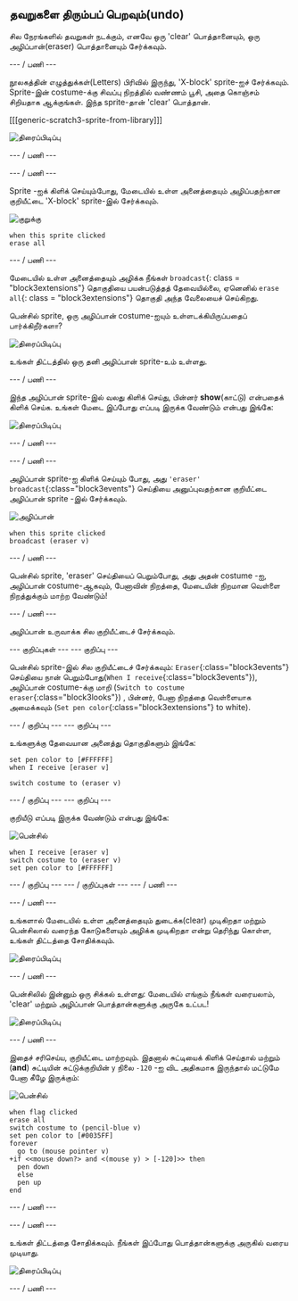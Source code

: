 ## தவறுகளை திரும்பப் பெறவும்(undo)

சில நேரங்களில் தவறுகள் நடக்கும், எனவே ஒரு 'clear' பொத்தானையும், ஒரு அழிப்பான்(eraser) பொத்தானையும் சேர்க்கவும்.

\--- / பணி \---

நூலகத்தின் எழுத்துக்கள்(Letters) பிரிவில் இருந்து, 'X-block' sprite-ஐச் சேர்க்கவும். Sprite-இன் costume-க்கு சிவப்பு நிறத்தில் வண்ணம் பூசி, அதை கொஞ்சம் சிறியதாக ஆக்குங்கள். இந்த sprite-தான் 'clear' பொத்தான்.

[[[generic-scratch3-sprite-from-library]]]

![திரைப்பிடிப்பு](படங்கள்/paint-x.png)

\--- / பணி \---

\--- / பணி \---

Sprite -ஐக் கிளிக் செய்யும்போது, மேடையில் உள்ள அனைத்தையும் அழிப்பதற்கான குறியீட்டை 'X-block' sprite-இல் சேர்க்கவும்.

![குறுக்கு](படங்கள்/cross.png)

```blocks3
when this sprite clicked
erase all
```

\--- / பணி \---

மேடையில் உள்ள அனைத்தையும் அழிக்க நீங்கள் `broadcast`{: class = "block3extensions"} தொகுதியை பயன்படுத்தத் தேவையில்லை, ஏனெனில் `erase all`{: class = "block3extensions"} தொகுதி அந்த வேலையைச் செய்கிறது.

பென்சில் sprite, ஒரு அழிப்பான் costume-ஐயும் உள்ளடக்கியிருப்பதைப் பார்க்கிறீர்களா?

![திரைப்பிடிப்பு](படங்கள்/paint-eraser-costume.png)

உங்கள் திட்டத்தில் ஒரு தனி அழிப்பான் sprite-உம் உள்ளது.

\--- / பணி \---

இந்த அழிப்பான் sprite-இல் வலது கிளிக் செய்து, பின்னர் **show**(காட்டு) என்பதைக் கிளிக் செய்க. உங்கள் மேடை இப்போது எப்படி இருக்க வேண்டும் என்பது இங்கே:

![திரைப்பிடிப்பு](படங்கள்/paint-eraser-stage.png)

\--- / பணி \---

\--- / பணி \---

அழிப்பான் sprite-ஐ கிளிக் செய்யும் போது, அது `'eraser' broadcast`{:class="block3events"} செய்தியை அனுப்புவதற்கான குறியீட்டை அழிப்பான் sprite -இல் சேர்க்கவும்.

![அழிப்பான்](படங்கள்/eraser.png)

```blocks3
when this sprite clicked
broadcast (eraser v)
```

\--- / பணி \---

பென்சில் sprite, 'eraser' செய்தியைப் பெறும்போது, அது அதன் costume -ஐ, அழிப்பான் costume-ஆகவும், பேனாவின் நிறத்தை, மேடையின் நிறமான வெள்ளை நிறத்துக்கும் மாற்ற வேண்டும்!

\--- / பணி \---

அழிப்பான் உருவாக்க சில குறியீட்டைச் சேர்க்கவும்.

\--- குறிப்புகள் \--- \--- குறிப்பு \---

பென்சில் sprite-இல் சில குறியீட்டைச் சேர்க்கவும்: `Eraser`{:class="block3events"} செய்தியை நான் பெறும்போது(`When I receive`{:class="block3events"}), அழிப்பான் costume-க்கு மாறி (`Switch to costume eraser`{:class="block3looks"}) , பின்னர், பேனா நிறத்தை வெள்ளையாக அமைக்கவும் (`Set pen color`{:class="block3extensions"} to white).

\--- / குறிப்பு \--- \--- குறிப்பு \---

உங்களுக்கு தேவையான அனைத்து தொகுதிகளும் இங்கே:

```blocks3
set pen color to [#FFFFFF]
when I receive [eraser v]

switch costume to (eraser v)
```

\--- / குறிப்பு \--- \--- குறிப்பு \---

குறியீடு எப்படி இருக்க வேண்டும் என்பது இங்கே:

![பென்சில்](படங்கள்/pencil.png)

```blocks3
when I receive [eraser v]
switch costume to (eraser v)
set pen color to [#FFFFFF]
```

\--- / குறிப்பு \--- \--- / குறிப்புகள் \--- \--- / பணி \---

\--- / பணி \---

உங்களால் மேடையில் உள்ள அனைத்தையும் துடைக்க(clear) முடிகிறதா மற்றும் பென்சிலால் வரைந்த கோடுகளையும் அழிக்க முடிகிறதா என்று தெரிந்து கொள்ள, உங்கள் திட்டத்தை சோதிக்கவும்.

![திரைப்பிடிப்பு](படங்கள்/paint-erase-test.png)

\--- / பணி \---

பென்சிலில் இன்னும் ஒரு சிக்கல் உள்ளது: மேடையில் எங்கும் நீங்கள் வரையலாம், 'clear' மற்றும் அழிப்பான் பொத்தான்களுக்கு அருகே உட்பட!

![திரைப்பிடிப்பு](படங்கள்/paint-draw-problem.png)

\--- / பணி \---

இதைச் சரிசெய்ய, குறியீட்டை மாற்றவும். இதனால் சுட்டியைக் கிளிக் செய்தால் மற்றும் (**and**) சுட்டியின் சுட்டுக்குறியின் `y` நிலை `-120` -ஐ விட அதிகமாக இருந்தால் மட்டுமே பேனா கீழே இருக்கும்:

![பென்சில்](படங்கள்/pencil.png)

```blocks3
when flag clicked
erase all
switch costume to (pencil-blue v)
set pen color to [#0035FF]
forever
  go to (mouse pointer v)
+if <<mouse down?> and <(mouse y) > [-120]>> then 
  pen down
  else
  pen up
end
```

\--- / பணி \---

\--- / பணி \---

உங்கள் திட்டத்தை சோதிக்கவும். நீங்கள் இப்போது பொத்தான்களுக்கு அருகில் வரைய முடியாது.

![திரைப்பிடிப்பு](படங்கள்/paint-fixed.png)

\--- / பணி \---